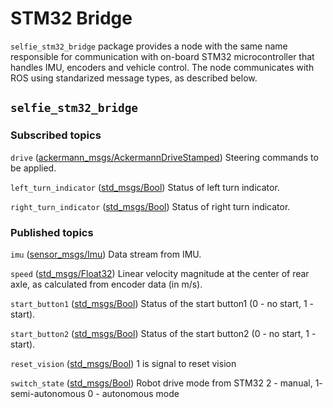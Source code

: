 # STM32 Bridge

`selfie_stm32_bridge` package provides a node with the same name responsible for communication with on-board STM32 microcontroller that handles IMU, encoders and vehicle control. The node communicates with ROS using standarized message types, as described below.

## `selfie_stm32_bridge`

### Subscribed topics

`drive` ([ackermann_msgs/AckermannDriveStamped](http://docs.ros.org/api/ackermann_msgs/html/msg/AckermannDriveStamped.html))
Steering commands to be applied.

`left_turn_indicator` ([std_msgs/Bool](http://docs.ros.org/api/std_msgs/html/msg/Bool.html))
Status of left turn indicator.

`right_turn_indicator` ([std_msgs/Bool](http://docs.ros.org/api/std_msgs/html/msg/Bool.html))
Status of right turn indicator.

### Published topics

`imu` ([sensor_msgs/Imu](http://docs.ros.org/melodic/api/sensor_msgs/html/msg/Imu.html))
Data stream from IMU.

`speed` ([std_msgs/Float32](http://docs.ros.org/api/std_msgs/html/msg/Float32.html))
Linear velocity magnitude at the center of rear axle, as calculated from encoder data (in m/s).

`start_button1` ([std_msgs/Bool](http://docs.ros.org/api/std_msgs/html/msg/Bool.html))
Status of the start button1 (0 - no start, 1 - start).

`start_button2` ([std_msgs/Bool](http://docs.ros.org/api/std_msgs/html/msg/Bool.html))
Status of the start button2 (0 - no start, 1 - start).

`reset_vision` ([std_msgs/Bool](http://docs.ros.org/api/std_msgs/html/msg/Bool.html))
1 is signal to reset vision

`switch_state` ([std_msgs/Bool](http://docs.ros.org/api/std_msgs/html/msg/Bool.html))
Robot drive mode from STM32
2 - manual, 1- semi-autonomous 0 - autonomous mode